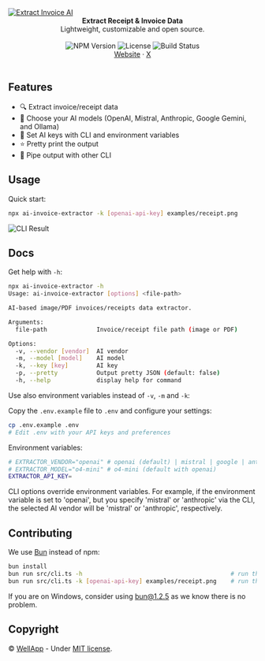 <a href="https://extract.wellapp.ai/">
    <img alt="Extract Invoice AI" src="https://github.com/WellApp-ai/Well/blob/main/ai-invoice-extractor/assets/GitHub-Hero.png" />
</a>

<br />
<div align="center"><strong>Extract Receipt & Invoice Data</strong></div>
<div align="center"> Lightweight, customizable and open source.</div>
<br />


<div align="center">
    <img src="https://img.shields.io/npm/v/ai-invoice-extractor" alt="NPM Version" />
    <img src="https://img.shields.io/github/license/wellapp-ai/well" alt="License" />
    <img src="https://img.shields.io/github/actions/workflow/status/wellapp-ai/well/ai-invoice-extractor-ci" alt="Build Status">
</a>
</div>
<div align="center">
<a href="https://extract.wellapp.ai/">Website</a> 
<span> · </span>
<a href="https://x.com/getwellapp">X</a>
</div>

<br />

## Features

- 🔍 Extract invoice/receipt data
- 🧠 Choose your AI models (OpenAI, Mistral, Anthropic, Google Gemini, and Ollama)
- 🔧 Set AI keys with CLI and environment variables
- ⭐ Pretty print the output
- 🔄 Pipe output with other CLI

## Usage

Quick start:

```sh
npx ai-invoice-extractor -k [openai-api-key] examples/receipt.png
```

<div align="left">
    <img alt="CLI Result" src="./assets/cli-result.png" />
</div>

## Docs

Get help with `-h`:

```sh
npx ai-invoice-extractor -h 
Usage: ai-invoice-extractor [options] <file-path>

AI-based image/PDF invoices/receipts data extractor.

Arguments:
  file-path              Invoice/receipt file path (image or PDF)

Options:
  -v, --vendor [vendor]  AI vendor
  -m, --model [model]    AI model
  -k, --key [key]        AI key
  -p, --pretty           Output pretty JSON (default: false)
  -h, --help             display help for command
```

Use also environment variables instead of `-v`, `-m` and `-k`:

Copy the `.env.example` file to `.env` and configure your settings:

```sh
cp .env.example .env
# Edit .env with your API keys and preferences
```

Environment variables:
```sh
# EXTRACTOR_VENDOR="openai" # openai (default) | mistral | google | anthropic | ollama
# EXTRACTOR_MODEL="o4-mini" # o4-mini (default with openai)
EXTRACTOR_API_KEY=
```

CLI options override environment variables. For example, if the environment variable is set to 'openai', but you specify 'mistral' or 'anthropic' via the CLI, the selected AI vendor will be 'mistral' or 'anthropic', respectively.

## Contributing 

We use [Bun](https://bun.sh/) instead of npm:

```sh
bun install
bun run src/cli.ts -h                                          # run the CLI and get help
bun run src/cli.ts -k [openai-api-key] examples/receipt.png    # run the CLI and get invoice data with openai
```

If you are on Windows, consider using bun@1.2.5 as we know there is no problem.

## Copyright

&copy; [WellApp][wellapp] - Under [MIT license][license].

[wellapp]: https://extract.wellapp.ai/
[license]: ./LICENSE

